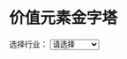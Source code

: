 <!DOCTYPE html>
<html lang="zh-CN">
<head>
    <meta charset="UTF-8">
    <meta name="viewport" content="width=device-width, initial-scale=1.0">
    <title>价值元素金字塔</title>
    <link rel="stylesheet" href="css/styles.css">
</head>
<body>
    <h1>价值元素金字塔</h1>
    <div id="pyramid-container">
        <!-- 金字塔结构将由JavaScript动态生成 -->
    </div>
    <div class="bottom-container">
        <div id="element-description">
            <!-- 元素描述将在这里显示 -->
        </div>
        <div id="industry-selector">
            <label for="industry">选择行业：</label>
            <select id="industry">
                <option value="">请选择</option>
                <option value="apparel">服装零售</option>
                <option value="discount">折扣零售</option>
                <option value="food">食品饮料</option>
                <option value="grocery">杂货店</option>
                <option value="tv">电视服务</option>
                <option value="smartphones">智能手机</option>
                <option value="brokerage">经纪服务</option>
                <option value="banking">消费者银行</option>
                <option value="insurance">汽车保险</option>
                <option value="creditcards">信用卡</option>
            </select>
        </div>
        <div id="industry-summary">
            <!-- 行业总结将在这里显示 -->
        </div>
    </div>
    <script src="js/script.js"></script>
</body>
</html>
